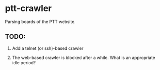 ptt-crawler
===========

Parsing boards of the PTT website.


## TODO:
1. Add a telnet (or ssh)-based crawler

2. The web-based crawler is blocked after a while.  What is an appropriate idle period?
